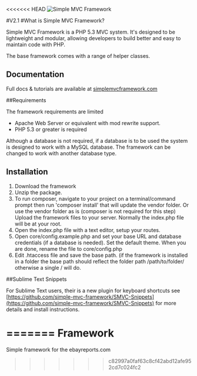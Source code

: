 <<<<<<< HEAD
![Simple MVC Framework](http://simplemvcframework.com/app/templates/smvcf/img/logo.png)

#V2.1
#What is Simple MVC Framework?

Simple MVC Framework is a PHP 5.3 MVC system. It's designed to be lightweight and modular, allowing developers to build better and easy to maintain code with PHP.

The base framework comes with a range of helper classes.

## Documentation

Full docs & tutorials are available at [simplemvcframework.com](http://simplemvcframework.com)

##Requirements

 The framework requirements are limited

 - Apache Web Server or equivalent with mod rewrite support.
 - PHP 5.3 or greater is required

 Although a database is not required, if a database is to be used the system is designed to work with a MySQL database. The framework can be changed to work with another database type.

## Installation

1. Download the framework
2. Unzip the package.
3. To run composer, navigate to your project on a terminal/command prompt then run 'composer install' that will update the vendor folder. Or use the vendor folder as is (composer is not required for this step)
Upload the framework files to your server. Normally the index.php file will be at your root.
4. Open the index.php file with a text editor, setup your routes.
5. Open core/config.example.php and set your base URL and database credentials (if a database is needed). Set the default theme. When you are done, rename the file to core/config.php
6. Edit .htaccess file and save the base path. (if the framework is installed in a folder the base path should reflect the folder path /path/to/folder/ otherwise a single / will do.

##Sublime Text Snippets

For Sublime Text users, their is a new plugin for keyboard shortcuts see [https://github.com/simple-mvc-framework/SMVC-Snippets](https://github.com/simple-mvc-framework/SMVC-Snippets) for more details and install instructions.

=======
Framework
=========

Simple framework for the ebayreports.com
>>>>>>> c82997a0faf63c8cf42abd12afe952cd7c024fc2
